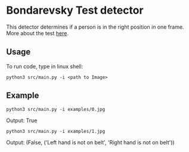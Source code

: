 # Bondarevsky Test detector

This detector determines if a person is in the right position in one frame. 
More about the test [here](https://docs.google.com/document/d/1c548azsULPbLrI1ma2a4dj3d65e2qBNC2Gxu-cHru9s).

## Usage 
To run code, type in linux shell:
```
python3 src/main.py -i <path to Image>
```

## Example
```
python3 src/main.py -i examples/0.jpg
```
Output:
True

```
python3 src/main.py -i examples/1.jpg
```
Output:
(False, ('Left hand is not on belt', 'Right hand is not on belt'))



